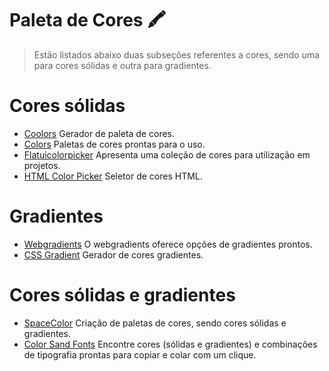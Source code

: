 
# Paleta de Cores 🖍️

> Estão listados abaixo duas subseções referentes a cores, sendo uma para cores sólidas e outra para gradientes.

# Cores sólidas

 - [Coolors](https://coolors.co/) Gerador de paleta de cores.
 - [Colors](https://colors.lol/) Paletas de cores prontas para o uso.
 - [Flatuicolorpicker](http://www.flatuicolorpicker.com/) Apresenta uma coleção de cores para utilização em projetos.
 - [HTML Color Picker](https://www.w3schools.com/colors/colors_picker.asp) Seletor de cores HTML.


# Gradientes

  - [Webgradients](https://webgradients.com/) O webgradients oferece opções de gradientes prontos.
  - [CSS Gradient](https://cssgradient.io/) Gerador de cores gradientes.


 # Cores sólidas e gradientes

 - [SpaceColor](https://mycolor.space/) Criação de paletas de cores, sendo  cores sólidas e gradientes.
 - [Color Sand Fonts](https://www.colorsandfonts.com/) Encontre cores (sólidas e gradientes) e combinações de tipografia prontas para copiar e colar com um clique.